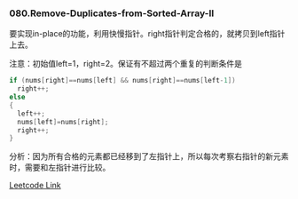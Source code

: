 ### 080.Remove-Duplicates-from-Sorted-Array-II
要实现in-place的功能，利用快慢指针。right指针判定合格的，就拷贝到left指针上去。

注意：初始值left=1，right=2。保证有不超过两个重复的判断条件是
```cpp
if (nums[right]==nums[left] && nums[right]==nums[left-1])
  right++;
else
{
  left++;
  nums[left]=nums[right];
  right++;
}
```
分析：因为所有合格的元素都已经移到了左指针上，所以每次考察右指针的新元素时，需要和左指针进行比较。


[Leetcode Link](https://leetcode.com/problems/remove-duplicates-from-sorted-array-ii)